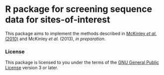 # R package for screening sequence data for sites-of-interest

This package aims to implement the methods described in [McKinley *et al.* (2010)](http://www.ploscompbiol.org/article/info%3Adoi%2F10.1371%2Fjournal.pcbi.1002027) and McKinley *et al.* (2013), *in preparation*.

### License

This package is licensed to you under the terms of the [GNU General Public License](http://www.gnu.org/licenses/gpl.html) version 3 or later.


